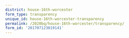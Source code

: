 ```yaml
---
district: house-16th-worcester
form_type: transparency
unique_id: house-16th-worcester-transparency
permalink: /2020bq/house-16th-worcester/transparency/
form_id: '201707123019141'
---
```

